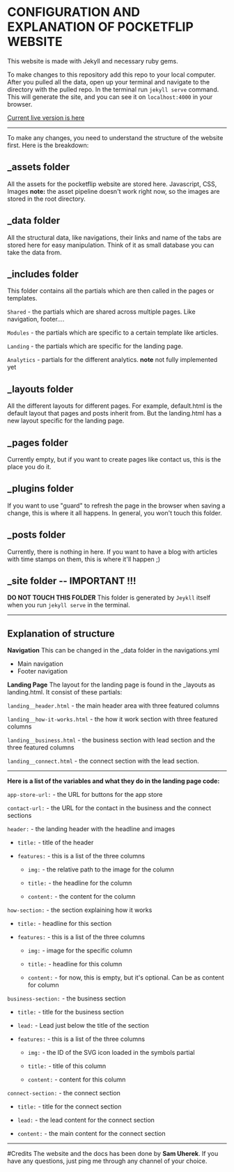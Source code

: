 # CONFIGURATION AND EXPLANATION OF POCKETFLIP WEBSITE #

This website is made with Jekyll and necessary ruby gems.

To make changes to this repository add this repo to your local computer. After you pulled all the data, open up your terminal and navigate to the directory with the pulled repo. In the terminal run `jekyll serve` command.
This will generate the site, and you can see it on `localhost:4000` in your browser.

[Current live version is here](http://c-pocket-flip.s3-website-us-east-1.amazonaws.com/)


---


To make any changes, you need to understand the structure of the website first. Here is the breakdown:


## **_assets** folder

All the assets for the pocketflip website are stored here. Javascript, CSS, Images **note:** the asset pipeline doesn't work right now, so the images are stored in the root directory.

## **_data** folder

All the structural data, like navigations, their links and name of the tabs are stored here for easy manipulation. Think of it as small database you can take the data from.

## **_includes** folder

This folder contains all the partials which are then called in the pages or templates.

`Shared` - the partials which are shared across multiple pages. Like navigation, footer....

`Modules` - the partials which are specific to a certain template like articles.

`Landing` - the partials which are specific for the landing page.

`Analytics` - partials for the different analytics. **note** not fully implemented yet


## **_layouts** folder

All the different layouts for different pages. For example, default.html is the default layout that pages and posts inherit from. But the landing.html has a new layout specific for the landing page.


## **_pages** folder

Currently empty, but if you want to create pages like contact us, this is the place you do it.


## **_plugins** folder

If you want to use "guard" to refresh the page in the browser when saving a change, this is where it all happens. In general, you won't touch this folder.

## **_posts** folder

Currently, there is nothing in here. If you want to have a blog with articles with time stamps on them, this is where it'll happen ;)

## **_site** folder -- **IMPORTANT !!!**

**DO NOT TOUCH THIS FOLDER**
This folder is generated by `Jeykll` itself when you run `jekyll serve` in the terminal.


---


## Explanation of structure

**Navigation**
This can be changed in the _data folder in the navigations.yml
- Main navigation
- Footer navigation 

**Landing Page**
The layout for the landing page is found in the _layouts as landing.html. It consist of these partials:

`landing__header.html` - the main header area with three featured columns

`landing__how-it-works.html` - the how it work section with three featured columns

`landing__business.html` - the business section with lead section and the three featured columns

`landing__connect.html` - the connect section with the lead section.

---



**Here is a list of the variables and what they do in the landing page code:**

`app-store-url:` - the URL for buttons for the app store

`contact-url:` - the URL for the contact in the business and the connect sections

`header:` - the landing header with the headline and images

  - `title:` - title of the header

  - `features:` - this is a list of the three columns 

    - `img:` - the relative path to the image for the column

    - `title:` - the headline for the column

    - `content:` - the content for the column

`how-section:` - the section explaining how it works

  - `title:` - headline for this section

  - `features:` - this is a list of the three columns

    - `img:` - image for the specific column

    - `title:` - headline for this column

    - `content:` - for now, this is empty, but it's optional. Can be as content for column

`business-section:` - the business section

  - `title:` - title for the business section

  - `lead:` - Lead just below the title of the section

  - `features:` - this is a list of the three columns

    - `img:` - the ID of the SVG icon loaded in the symbols partial

    - `title:` - title of this column 

    - `content:` - content for this column 

`connect-section:` - the connect section

  - `title:` - title for the connect section

  - `lead:` - the lead content for the connect section

  - `content:` - the main content for the connect section


---


#Credits
The website and the docs has been done by **Sam Uherek**. If you have any questions, just ping me through any channel of your choice.